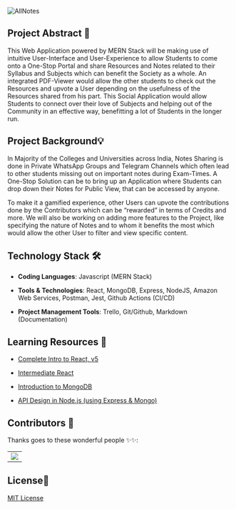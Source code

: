 ![AllNotes](https://socialify.git.ci/harshcasper/AllNotes/image?font=Bitter&forks=1&issues=1&language=1&owner=1&pattern=Formal%20Invitation&pulls=1&stargazers=1&theme=Dark)

## Project Abstract 🙋

This Web Application powered by MERN Stack will be making use of intuitive User-Interface and User-Experience to allow Students to come onto a One-Stop Portal and share Resources and Notes related to their Syllabus and Subjects which can benefit the Society as a whole. An integrated PDF-Viewer would allow the other students to check out the Resources and upvote a User depending on the usefulness of the Resources shared from his part. This Social Application would allow Students to connect over their love of Subjects and helping out of the Community in an effective way, benefitting a lot of Students in the longer run.

## Project Background💡

In Majority of the Colleges and Universities across India, Notes Sharing is done in Private WhatsApp Groups and Telegram Channels which often lead to other students missing out on important notes during Exam-Times. A One-Stop Solution can be to bring up an Application where Students can drop down their Notes for Public View, that can be accessed by anyone. 

To make it a gamified experience, other Users can upvote the contributions done by the Contributors which can be “rewarded” in terms of Credits and more. We will also be working on adding more features to the Project, like specifying the nature of Notes and to whom it benefits the most which would allow the other User to filter and view specific content.

## Technology Stack 🛠️

- **Coding Languages**: Javascript (MERN Stack)

- **Tools & Technologies**: React, MongoDB, Express, NodeJS, Amazon Web Services, Postman, Jest, Github Actions (CI/CD)

- **Project Management Tools**: Trello, Git/Github, Markdown (Documentation)

## Learning Resources 🧰

-   [Complete Intro to React, v5](https://frontendmasters.com/courses/complete-react-v5/)
    
-   [Intermediate React](https://frontendmasters.com/courses/intermediate-react/)
    
-   [Introduction to MongoDB](https://frontendmasters.com/courses/mongodb/)
    
- [API Design in Node.js (using Express & Mongo)](https://frontendmasters.com/courses/api-design-nodejs/using-the-mongo-with-node/)

## Contributors 🌟

Thanks goes to these wonderful people ✨✨:
<table>
  <tr>
    <td>
       <a href="https://github.com/HarshCasper/AllNotes/graphs/contributors">
            <img src="https://contrib.rocks/image?repo=HarshCasper/AllNotes" />
       </a>
    </td>
  </tr>
</table>

## License📜

[MIT License](https://github.com/HarshCasper/AllNotes/blob/main/LICENSE)
